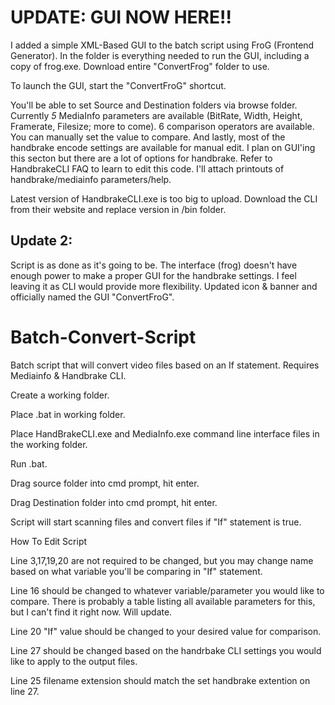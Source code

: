 # UPDATE: GUI NOW HERE!!
I added a simple XML-Based GUI to the batch script using FroG (Frontend Generator). In the folder is everything needed to run the GUI, including a copy of frog.exe. Download entire "ConvertFrog" folder to use.

To launch the GUI, start the "ConvertFroG" shortcut.

You'll be able to set Source and Destination folders via browse folder. Currently *5* MediaInfo parameters are available (BitRate, Width, Height, Framerate, Filesize; more to come). 6 comparison operators are available. You can manually set the value to compare. And lastly, most of the handbrake encode settings are available for manual edit. I plan on GUI'ing this secton but there are a lot of options for handbrake. Refer to HandbrakeCLI FAQ to learn to edit this code. I'll attach printouts of handbrake/mediainfo parameters/help.

Latest version of HandbrakeCLI.exe is too big to upload. Download the CLI from their website and replace version in /bin folder.

## Update 2:
Script is as done as it's going to be. The interface (frog) doesn't have enough power to make a proper GUI for the handbrake settings. I feel leaving it as CLI would provide more flexibility. Updated icon & banner and officially named the GUI "ConvertFroG".

# Batch-Convert-Script
Batch script that will convert video files based on an If statement. Requires Mediainfo &amp; Handbrake CLI.

Create a working folder.

Place .bat in working folder.

Place HandBrakeCLI.exe and MediaInfo.exe command line interface files in the working folder.

Run .bat.

Drag source folder into cmd prompt, hit enter.

Drag Destination folder into cmd prompt, hit enter.

Script will start scanning files and convert files if "If" statement is true.


How To Edit Script

Line 3,17,19,20 are not required to be changed, but you may change name based on what variable you'll be comparing in "If" statement.

Line 16 should be changed to whatever variable/parameter you would like to compare. There is probably a table listing all available parameters for this, but I can't find it right now. Will update.

Line 20 "If" value should be changed to your desired value for comparison.

Line 27 should be changed based on the handrbake CLI settings you would like to apply to the output files.

Line 25 filename extension should match the set handbrake extention on line 27.
